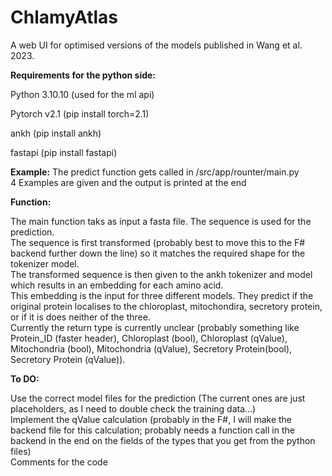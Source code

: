 # ChlamyAtlas
A web UI for optimised versions of the models published in Wang et al. 2023.

<b>Requirements for the python side:</b>

Python 3.10.10 (used for the ml api)

Pytorch v2.1 (pip install torch=2.1)

ankh (pip install ankh)

fastapi (pip install fastapi)

<b>Example:</b>
The predict function gets called in /src/app/rounter/main.py<br>
4 Examples are given and the output is printed at the end<br>

<b>Function:</b>

The main function taks as input a fasta file. The sequence is used for the prediction.<br>
The sequence is first transformed (probably best to move this to the F# backend further down the line) so it matches the required shape for the tokenizer model.<br>
The transformed sequence is then given to the ankh tokenizer and model which results in an embedding for each amino acid.<br>
This embedding is the input for three different models. They predict if the original protein localises to the chloroplast, mitochondira, secretory protein, or if it is does neither of the three.<br>
Currently the return type is currently unclear (probably something like Protein_ID (faster header), Chloroplast (bool), Chloroplast (qValue), Mitochondria (bool), Mitochondria (qValue), Secretory Protein(bool), Secretory Protein (qValue)).<br>

<b>To DO:</b>

Use the correct model files for the prediction (The current ones are just placeholders, as I need to double check the training data...)<br>
Implement the qValue calculation (probably in the F#, I will make the backend file for this calculation; probably needs a function call in the backend in the end on the fields of the types that you get from the python files)<br>
Comments for the code<br>
  
